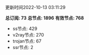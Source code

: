 更新时间2022-10-13 03:11:29

**总订阅: 73**
**总节点: 1896**
**有效节点: 768**
- ss节点: 429
- v2ray节点: 270
- trojan节点: 67
- ssr节点: 2
